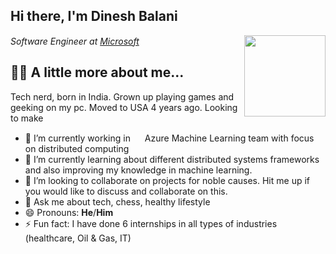 ## Hi there, I'm Dinesh Balani 
<img align='right' src="https://media.giphy.com/media/M9gbBd9nbDrOTu1Mqx/giphy.gif" width="130">
<p><em>Software Engineer at <a href="http://www.microsoft.com">Microsoft</a> <img src="https://cdn-icons-png.flaticon.com/512/732/732221.png" width="15"> 
</em></p>

## 👨‍💻 A little more about me...  
Tech nerd, born in India. Grown up playing games and geeking on my pc. Moved to USA 4 years ago. Looking to make  

- 🔭 I’m currently working in <img href = "https://docs.microsoft.com/en-us/azure/machine-learning" src="https://miro.medium.com/max/750/0*jp2Q4PTmFPCek02g" width="15"> Azure Machine Learning team with focus on distributed computing
- 🌱 I’m currently learning about different distributed systems frameworks and also improving my knowledge in machine learning.
- 👯 I’m looking to collaborate on projects for noble causes. Hit me up if you would like to discuss and collaborate on this.
- 💬 Ask me about tech, chess, healthy lifestyle
- 😄 Pronouns: **He**/**Him**
- ⚡ Fun fact: I have done 6 internships in all types of industries (healthcare, Oil & Gas, IT)  

<!--
**dineshbalani/dineshbalani** is a ✨ _special_ ✨ repository because its `README.md` (this file) appears on your GitHub profile.

Here are some ideas to get you started:

- 🔭 I’m currently working on ...
- 🌱 I’m currently learning ...
- 👯 I’m looking to collaborate on ...
- 🤔 I’m looking for help with ...
- 💬 Ask me about ...
- 📫 How to reach me: ...
- 😄 Pronouns: ...
- ⚡ Fun fact: ...
-->
